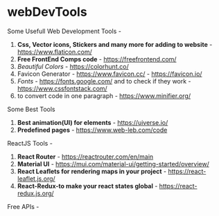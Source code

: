 # webDevTools

Some Usefull Web Development Tools - 
1. **Css, Vector icons, Stickers and many more for adding to website** - https://www.flaticon.com/
2. **Free FrontEnd Comps code** - https://freefrontend.com/
3. _Beautiful Colors_ - https://colorhunt.co/
4. Favicon Generator - https://www.favicon.cc/ - https://favicon.io/
5. _Fonts_ - https://fonts.google.com/ and to check if they work - https://www.cssfontstack.com/
6. to convert code in one paragraph - https://www.minifier.org/


Some Best Tools
1. **Best animation(UI) for elements** - https://uiverse.io/
2. **Predefined pages** - https://www.web-leb.com/code

ReactJS Tools -
1. **React Router** - https://reactrouter.com/en/main
2. **Material UI** - https://mui.com/material-ui/getting-started/overview/
3. **React Leaflets for rendering maps in your project** - https://react-leaflet.js.org/
4. **React-Redux-to make your react states global** - https://react-redux.js.org/


Free APIs - 
